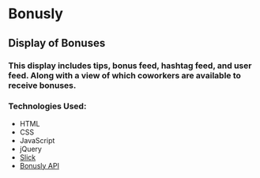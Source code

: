 # Bonusly
## Display of Bonuses
### This display includes tips, bonus feed, hashtag feed, and user feed. Along with a view of which coworkers are available to receive bonuses.
### Technologies Used:
* HTML
* CSS
* JavaScript
* jQuery
* [Slick](http://kenwheeler.github.io/slick/)
* [Bonusly API](https://bonusly.gelato.io/docs/versions/353215342023018198)
